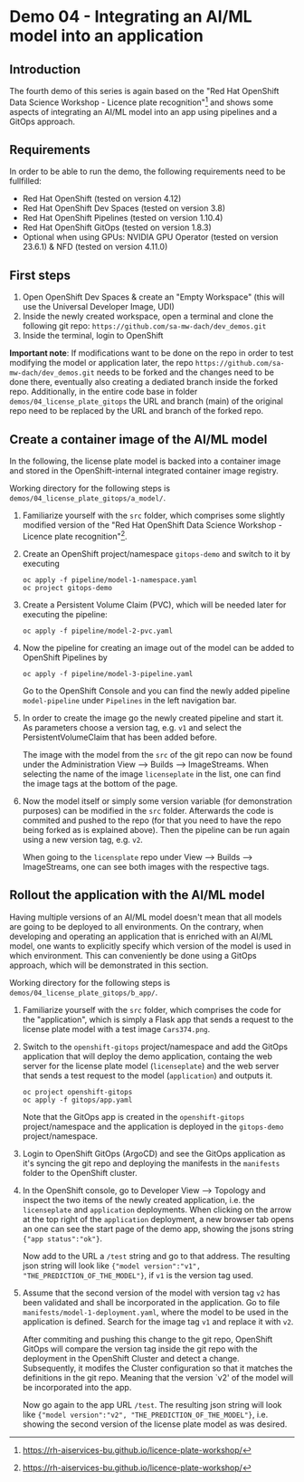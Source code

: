 # Demo 04 - Integrating an AI/ML model into an application

## Introduction
The fourth demo of this series is again based on the "Red Hat OpenShift Data Science Workshop - Licence plate recognition"[^license_plate_desc] and shows some aspects of integrating an AI/ML model into an app using pipelines and a GitOps approach.

## Requirements
In order to be able to run the demo, the following requirements need to be fullfilled:
* Red Hat OpenShift (tested on version 4.12)
* Red Hat OpenShift Dev Spaces (tested on version 3.8)
* Red Hat OpenShift Pipelines (tested on version 1.10.4)
* Red Hat OpenShift GitOps (tested on version 1.8.3)
* Optional when using GPUs: NVIDIA GPU Operator (tested on version 23.6.1) & NFD (tested on version 4.11.0) 

## First steps
1) Open OpenShift Dev Spaces & create an "Empty Workspace" (this will use the Universal Developer Image, UDI)
1) Inside the newly created workspace, open a terminal and clone the following git repo: `https://github.com/sa-mw-dach/dev_demos.git`
1) Inside the terminal, login to OpenShift

**Important note**: If modifications want to be done on the repo in order to test modifying the model or application later, the repo `https://github.com/sa-mw-dach/dev_demos.git` needs to be forked and the changes need to be done there, eventually also creating a dediated branch inside the forked repo. Additionally, in the entire code base in folder `demos/04_license_plate_gitops` the URL and branch (main) of the original repo need to be replaced by the URL and branch of the forked repo.

## Create a container image of the AI/ML model
In the following, the license plate model is backed into a container image and stored in the OpenShift-internal integrated container image registry.

Working directory for the following steps is `demos/04_license_plate_gitops/a_model/`.

1) Familiarize yourself with the `src` folder, which comprises some slightly modified version of the "Red Hat OpenShift Data Science Workshop - Licence plate recognition"[^license_plate_desc]. 

1) Create an OpenShift project/namespace `gitops-demo` and switch to it by executing
    ```
    oc apply -f pipeline/model-1-namespace.yaml
    oc project gitops-demo
    ```

1) Create a Persistent Volume Claim (PVC), which will be needed later for executing the pipeline:
    ```
    oc apply -f pipeline/model-2-pvc.yaml
    ```

1) Now the pipeline for creating an image out of the model can be added to OpenShift Pipelines by
    ```
    oc apply -f pipeline/model-3-pipeline.yaml
    ```
    Go to the OpenShift Console and you can find the newly added pipeline `model-pipeline` under `Pipelines` in the left navigation bar.

1) In order to create the image go the newly created pipeline and start it. As parameters choose a version tag, e.g. `v1` and select the PersistentVolumeClaim that has been added before.

    The image with the model from the `src` of the git repo can now be found under the Administration View --> Builds --> ImageStreams. When selecting the name of the image `licenseplate` in the list, one can find the image tags at the bottom of the page.

1) Now the model itself or simply some version variable (for demonstration purposes) can be modified in the `src` folder. Afterwards the code is commited and pushed to the repo (for that you need to have the repo being forked as is explained above). Then the pipeline can be run again using a new version tag, e.g. `v2`. 

    When going to the `licensplate` repo under View --> Builds --> ImageStreams, one can see both images with the respective tags. 


## Rollout the application with the AI/ML model
Having multiple versions of an AI/ML model doesn't mean that all models are going to be deployed to all environments. On the contrary, when developing and operating an application that is enriched with an AI/ML model, one wants to explicitly specify which version of the model is used in which environment. This can conveniently be done using a GitOps approach, which will be demonstrated in this section.

Working directory for the following steps is `demos/04_license_plate_gitops/b_app/`.

1) Familiarize yourself with the `src` folder, which comprises the code for the "application", which is simply a Flask app that sends a request to the license plate model with a test image `Cars374.png`.

1) Switch to the `openshift-gitops` project/namespace and add the GitOps application that will deploy the demo application, containg the web server for the license plate model (`licenseplate`) and the web server that sends a test request to the model (`application`) and outputs it.

    ```
    oc project openshift-gitops
    oc apply -f gitops/app.yaml
    ```

    Note that the GitOps app is created in the `openshift-gitops` project/namespace and the application is deployed in the `gitops-demo` project/namespace.

1) Login to OpenShift GitOps (ArgoCD) and see the GitOps application as it's syncing the git repo and deploying the manifests in the `manifests` folder to the OpenShift cluster.

1) In the OpenShift console, go to Developer View --> Topology and inspect the two items of the newly created application, i.e. the `licenseplate` and `application` deployments. When clicking on the arrow at the top right of the `application` deployment, a new browser tab opens an one can see the start page of the demo app, showing the jsons string `{"app status":"ok"}`.

    Now add to the URL a `/test` string and go to that address. The resulting json string will look like `{"model version":"v1", "THE_PREDICTION_OF_THE_MODEL"}`, if `v1` is the version tag used.

1) Assume that the second version of the model with version tag `v2` has been validated and shall be incorporated in the application. Go to file `manifests/model-1-deployment.yaml`, where the model to be used in the application is defined. Search for the image tag `v1` and replace it with `v2`.

    After commiting and pushing this change to the git repo, OpenShift GitOps will compare the version tag inside the git repo with the deployment in the OpenShift Cluster and detect a change. Subsequently, it modifes the Cluster configuration so that it matches the definitions in the git repo. Meaning that the version `v2' of the model will be incorporated into the app.

    Now go again to the app URL `/test`. The resulting json string will look like `{"model version":"v2", "THE_PREDICTION_OF_THE_MODEL"}`, i.e. showing the second version of the license plate model as was desired.


[^license_plate_desc]: https://rh-aiservices-bu.github.io/licence-plate-workshop/
